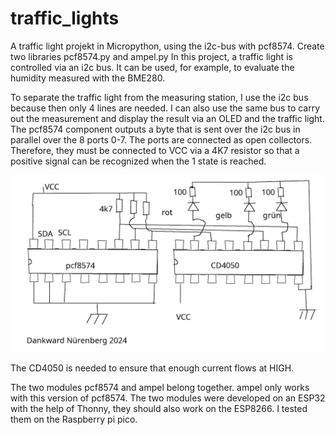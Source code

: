 # traffic_lights
A traffic light projekt in Micropython, using the i2c-bus with pcf8574. Create two libraries pcf8574.py and ampel.py 
In this project, a traffic light is controlled via an i2c bus. It can be used, for example, to evaluate the humidity measured with the BME280.

To separate the traffic light from the measuring station, I use the i2c bus because then only 4 lines are needed. I can also use the same bus to carry out the measurement and display the result via an OLED and the traffic light.
The pcf8574 component outputs a byte that is sent over the i2c bus in parallel over the 8 ports 0-7. The ports are connected as open collectors. Therefore, they must be connected to VCC via a 4K7 resistor so that a positive signal can be recognized when the 1 state is reached.

![Shows the connection of the traffic light with pcf8574 and CD4050](Schaltbild.png)

The CD4050 is needed to ensure that enough current flows at HIGH.

The two modules pcf8574 and ampel belong together. ampel only works with this version of pcf8574. The two modules were developed on an ESP32 with the help of Thonny, they should also work on the ESP8266.
I tested them on the Raspberry pi pico.
